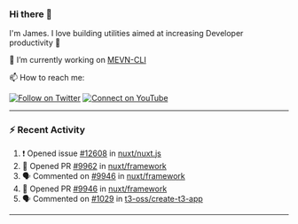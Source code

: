 ### Hi there 👋

I'm James. I love building utilities aimed at increasing Developer productivity :raised_hands: 

🔭 I’m currently working on [MEVN-CLI](https://github.com/madlabsinc/mevn-cli)

📫 How to reach me:

[![Follow on Twitter](https://img.shields.io/badge/--twitter?label=Twitter&logo=Twitter&style=social)](https://twitter.com/james_madhacks) [![Connect on YouTube](https://img.shields.io/badge/--linkedin?label=LinkedIn&logo=LinkedIn&style=social)](https://www.linkedin.com/in/jamesgeorge007)

---

### :zap: Recent Activity

<!--START_SECTION:activity-->
1. ❗️ Opened issue [#12608](https://github.com/nuxt/nuxt.js/issues/12608) in [nuxt/nuxt.js](https://github.com/nuxt/nuxt.js)
2. 💪 Opened PR [#9962](https://github.com/nuxt/framework/pull/9962) in [nuxt/framework](https://github.com/nuxt/framework)
3. 🗣 Commented on [#9946](https://github.com/nuxt/framework/issues/9946) in [nuxt/framework](https://github.com/nuxt/framework)
4. 💪 Opened PR [#9946](https://github.com/nuxt/framework/pull/9946) in [nuxt/framework](https://github.com/nuxt/framework)
5. 🗣 Commented on [#1029](https://github.com/t3-oss/create-t3-app/issues/1029) in [t3-oss/create-t3-app](https://github.com/t3-oss/create-t3-app)
<!--END_SECTION:activity-->

---

<!--
**jamesgeorge007/jamesgeorge007** is a ✨ _special_ ✨ repository because its `README.md` (this file) appears on your GitHub profile.

Here are some ideas to get you started:

- 🌱 I’m currently learning ...
- 👯 I’m looking to collaborate on ...
- 🤔 I’m looking for help with ...
- 💬 Ask me about ...
- 😄 Pronouns: ...
- ⚡ Fun fact: ...
-->
